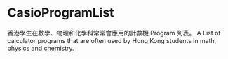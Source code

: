 # CasioProgramList
香港學生在數學、物理和化學科常常會應用的計數機 Program 列表。
A List of calculator programs that are often used by Hong Kong students in math, physics and chemistry.
